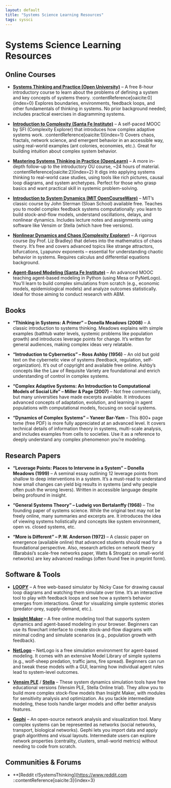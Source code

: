 ```yaml
---
layout: default
title: "Systems Science Learning Resources"
tags: syssci
---
```




# Systems Science Learning Resources

## Online Courses

- **[Systems Thinking and Practice (Open University)](https://www.open.edu/openlearn/digital-computing/systems-thinking-and-practice)** – A free 8-hour introductory course to learn about the problems of defining a system and key concepts of systems theory. :contentReference[oaicite:0]{index=0} Explores boundaries, environments, feedback loops, and other fundamentals of thinking in systems. No prior background needed; includes practical exercises in diagramming systems.

- **[Introduction to Complexity (Santa Fe Institute)](https://www.complexityexplorer.org/courses/165-introduction-to-complexity)** – A self-paced MOOC by SFI (Complexity Explorer) that introduces how complex adaptive systems work. :contentReference[oaicite:1]{index=1} Covers chaos, fractals, network science, and emergent behavior in an accessible way, using real-world examples (ant colonies, economies, etc.). Great for building intuition about complex system behavior.

- **[Mastering Systems Thinking in Practice (OpenLearn)](https://www.open.edu/openlearn/science-maths-technology/mastering-systems-thinking-practice/content-section-overview)** – A more in-depth follow-up to the introductory OU course, ~24 hours of material. :contentReference[oaicite:2]{index=2} It digs into applying systems thinking to real-world case studies, using tools like rich pictures, causal loop diagrams, and system archetypes. Perfect for those who grasp basics and want practical skill in systemic problem-solving.

- **[Introduction to System Dynamics (MIT OpenCourseWare)](https://ocw.mit.edu/courses/esd-33j-system-dynamics-fall-2002/)** – MIT’s classic course by John Sterman (Sloan School) available free. Teaches you to model complex feedback systems computationally: you learn to build stock-and-flow models, understand oscillations, delays, and nonlinear dynamics. Includes lecture notes and assignments using software like Vensim or Stella (which have free versions).

- **[Nonlinear Dynamics and Chaos (Complexity Explorer)](https://www.complexityexplorer.org/courses/98-introduction-to-dynamical-systems-and-chaos)** – A rigorous course (by Prof. Liz Bradley) that delves into the mathematics of chaos theory. It’s free and covers advanced topics like strange attractors, bifurcations, Lyapunov exponents – essential for understanding chaotic behavior in systems. Requires calculus and differential equations background.

- **[Agent-Based Modeling (Santa Fe Institute)](https://www.complexityexplorer.org/courses/96-introduction-to-agent-based-modeling)** – An advanced MOOC teaching agent-based modeling in Python (using Mesa or PyNetLogo). You’ll learn to build complex simulations from scratch (e.g., economic models, epidemiological models) and analyze outcomes statistically. Ideal for those aiming to conduct research with ABM.

## Books

- **“Thinking in Systems: A Primer” – Donella Meadows (2008)** – A classic introduction to systems thinking. Meadows explains with simple examples (bathtub water levels, systemic problems like population growth) and introduces leverage points for change. It’s written for general audiences, making complex ideas very relatable.

- **“Introduction to Cybernetics” – Ross Ashby (1956)** – An old but gold text on the cybernetic view of systems (feedback, regulation, self-organization). It’s out of copyright and available free online. Ashby’s concepts like the Law of Requisite Variety are foundational and enrich understanding of control in complex systems.

- **“Complex Adaptive Systems: An Introduction to Computational Models of Social Life” – Miller & Page (2007)** – Not free commercially, but many universities have made excerpts available. It introduces advanced concepts of adaptation, evolution, and learning in agent populations with computational models, focusing on social systems.

- **“Dynamics of Complex Systems” – Yaneer Bar-Yam** – This 800+ page tome (free PDF) is more fully appreciated at an advanced level. It covers technical details of information theory in systems, multi-scale analysis, and includes examples from cells to societies. Use it as a reference to deeply understand any complex phenomenon you’re modeling.

## Research Papers

- **“Leverage Points: Places to Intervene in a System” – Donella Meadows (1999)** – A seminal essay outlining 12 leverage points from shallow to deep interventions in a system. It’s a must-read to understand how small changes can yield big results in systems (and why people often push the wrong levers). Written in accessible language despite being profound in insight.

- **“General Systems Theory” – Ludwig von Bertalanffy (1968)** – The founding paper of systems science. While the original text may not be freely online, many summaries and excerpts are. It introduces the idea of viewing systems holistically and concepts like system environment, open vs. closed systems, etc.

- **“More is Different” – P.W. Anderson (1972)** – A classic paper on emergence (available online) that advanced students should read for a foundational perspective. Also, research articles on network theory (Barabási’s scale-free networks paper, Watts & Strogatz on small-world networks) are key advanced readings (often found free in preprint form).

## Software & Tools

- **[LOOPY](https://ncase.me/loopy/)** – A free web-based simulator by Nicky Case for drawing causal loop diagrams and watching them simulate over time. It’s an interactive tool to play with feedback loops and see how a system’s behavior emerges from interactions. Great for visualizing simple systemic stories (predator-prey, supply-demand, etc.).

- **[Insight Maker](https://insightmaker.com/)** – A free online modeling tool that supports system dynamics and agent-based modeling in your browser. Beginners can use its flowchart interface to create stock-and-flow diagrams with minimal coding and simulate scenarios (e.g., population growth with feedback).

- **[NetLogo](https://ccl.northwestern.edu/netlogo/)** – NetLogo is a free simulation environment for agent-based modeling. It comes with an extensive Model Library of simple systems (e.g., wolf-sheep predation, traffic jams, fire spread). Beginners can run and tweak these models with a GUI, learning how individual agent rules lead to system-level outcomes.

- **[Vensim PLE](https://vensim.com/free-download/)** / **[Stella](https://www.iseesystems.com/store/products/stella-architect.aspx)** – These system dynamics simulation tools have free educational versions (Vensim PLE, Stella Online trial). They allow you to build more complex stock-flow models than Insight Maker, with modules for sensitivity analysis and optimization. As you tackle intermediate modeling, these tools handle larger models and offer better analysis features.

- **[Gephi](https://gephi.org/)** – An open-source network analysis and visualization tool. Many complex systems can be represented as networks (social networks, transport, biological networks). Gephi lets you import data and apply graph algorithms and visual layouts. Intermediate users can explore network properties (centrality, clusters, small-world metrics) without needing to code from scratch.

## Communities & Forums

- **[Reddit r/SystemsThinking](https://www.reddit.com
::contentReference[oaicite:3]{index=3}
 
